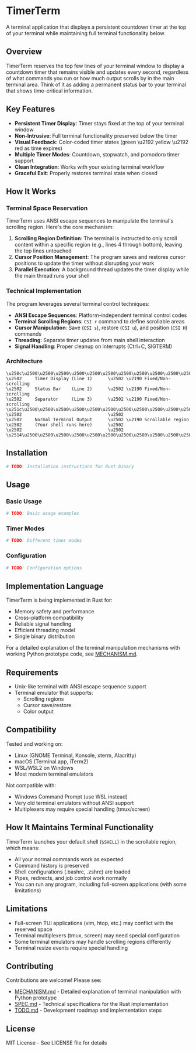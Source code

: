 # TimerTerm

A terminal application that displays a persistent countdown timer at the top of your terminal while maintaining full terminal functionality below.

## Overview

TimerTerm reserves the top few lines of your terminal window to display a countdown timer that remains visible and updates every second, regardless of what commands you run or how much output scrolls by in the main terminal area. Think of it as adding a permanent status bar to your terminal that shows time-critical information.

## Key Features

- **Persistent Timer Display**: Timer stays fixed at the top of your terminal window
- **Non-Intrusive**: Full terminal functionality preserved below the timer
- **Visual Feedback**: Color-coded timer states (green \u2192 yellow \u2192 red as time expires)
- **Multiple Timer Modes**: Countdown, stopwatch, and pomodoro timer support
- **Clean Integration**: Works with your existing terminal workflow
- **Graceful Exit**: Properly restores terminal state when closed

## How It Works

### Terminal Space Reservation

TimerTerm uses ANSI escape sequences to manipulate the terminal's scrolling region. Here's the core mechanism:

1. **Scrolling Region Definition**: The terminal is instructed to only scroll content within a specific region (e.g., lines 4 through bottom), leaving the top lines untouched
2. **Cursor Position Management**: The program saves and restores cursor positions to update the timer without disrupting your work
3. **Parallel Execution**: A background thread updates the timer display while the main thread runs your shell

### Technical Implementation

The program leverages several terminal control techniques:

- **ANSI Escape Sequences**: Platform-independent terminal control codes
- **Terminal Scrolling Regions**: `CSI r` command to define scrollable areas
- **Cursor Manipulation**: Save (`CSI s`), restore (`CSI u`), and position (`CSI H`) commands
- **Threading**: Separate timer updates from main shell interaction
- **Signal Handling**: Proper cleanup on interrupts (Ctrl+C, SIGTERM)

### Architecture

```
\u250c\u2500\u2500\u2500\u2500\u2500\u2500\u2500\u2500\u2500\u2500\u2500\u2500\u2500\u2500\u2500\u2500\u2500\u2500\u2500\u2500\u2500\u2500\u2500\u2500\u2500\u2500\u2500\u2500\u2500\u2500\u2500\u2500\u2500\u2510
\u2502     Timer Display (Line 1)      \u2502 \u2190 Fixed/Non-scrolling
\u2502     Status Bar    (Line 2)      \u2502 \u2190 Fixed/Non-scrolling  
\u2502     Separator     (Line 3)      \u2502 \u2190 Fixed/Non-scrolling
\u251c\u2500\u2500\u2500\u2500\u2500\u2500\u2500\u2500\u2500\u2500\u2500\u2500\u2500\u2500\u2500\u2500\u2500\u2500\u2500\u2500\u2500\u2500\u2500\u2500\u2500\u2500\u2500\u2500\u2500\u2500\u2500\u2500\u2500\u2524
\u2502                                 \u2502
\u2502     Normal Terminal Output      \u2502 \u2190 Scrollable region
\u2502     (Your shell runs here)      \u2502
\u2502                                 \u2502
\u2514\u2500\u2500\u2500\u2500\u2500\u2500\u2500\u2500\u2500\u2500\u2500\u2500\u2500\u2500\u2500\u2500\u2500\u2500\u2500\u2500\u2500\u2500\u2500\u2500\u2500\u2500\u2500\u2500\u2500\u2500\u2500\u2500\u2500\u2518
```

## Installation

```bash
# TODO: Installation instructions for Rust binary
```

## Usage

### Basic Usage

```bash
# TODO: Basic usage examples
```

### Timer Modes

```bash
# TODO: Different timer modes
```

### Configuration

```bash
# TODO: Configuration options
```

## Implementation Language

TimerTerm is being implemented in Rust for:
- Memory safety and performance
- Cross-platform compatibility
- Reliable signal handling
- Efficient threading model
- Single binary distribution

For a detailed explanation of the terminal manipulation mechanisms with working Python prototype code, see [MECHANISM.md](MECHANISM.md).

## Requirements

- Unix-like terminal with ANSI escape sequence support
- Terminal emulator that supports:
  - Scrolling regions
  - Cursor save/restore
  - Color output

## Compatibility

Tested and working on:
- Linux (GNOME Terminal, Konsole, xterm, Alacritty)
- macOS (Terminal.app, iTerm2)
- WSL/WSL2 on Windows
- Most modern terminal emulators

Not compatible with:
- Windows Command Prompt (use WSL instead)
- Very old terminal emulators without ANSI support
- Multiplexers may require special handling (tmux/screen)

## How It Maintains Terminal Functionality

TimerTerm launches your default shell (`$SHELL`) in the scrollable region, which means:

- All your normal commands work as expected
- Command history is preserved
- Shell configurations (.bashrc, .zshrc) are loaded
- Pipes, redirects, and job control work normally
- You can run any program, including full-screen applications (with some limitations)

## Limitations

- Full-screen TUI applications (vim, htop, etc.) may conflict with the reserved space
- Terminal multiplexers (tmux, screen) may need special configuration
- Some terminal emulators may handle scrolling regions differently
- Terminal resize events require special handling

## Contributing

Contributions are welcome! Please see:
- [MECHANISM.md](MECHANISM.md) - Detailed explanation of terminal manipulation with Python prototype
- [SPEC.md](SPEC.md) - Technical specifications for the Rust implementation
- [TODO.md](TODO.md) - Development roadmap and implementation steps

## License

MIT License - See LICENSE file for details